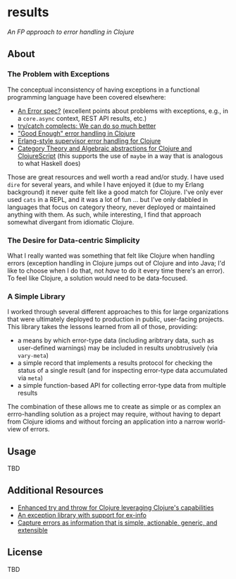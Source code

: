 # results

*An FP approach to error handling in Clojure*

## About

### The Problem with Exceptions

The conceptual inconsistency of having exceptions in a functional programming language have been
covered elsewhere:
* [An Error spec?](https://groups.google.com/d/msg/clojure/ok7xgrGazFo/XRIvXJPJBQAJ) (excellent points about problems with exceptions, e.g., in a `core.async` context, REST API results, etc.)
* [try/catch complects: We can do so much better](http://michaeldrogalis.tumblr.com/post/40181639419/trycatch-complects-we-can-do-so-much-better)
* ["Good Enough" error handling in Clojure](https://adambard.com/blog/acceptable-error-handling-in-clojure/)
* [Erlang-style supervisor error handling for Clojure](https://github.com/MichaelDrogalis/dire)
* [Category Theory and Algebraic abstractions for Clojure and ClojureScript](https://github.com/funcool/cats) (this supports the use of `maybe` in a way that is analogous to what Haskell does)

Those are great resources and well worth a read and/or study. I have used `dire` for several years, and while I have enjoyed it (due to my Erlang background) it never quite felt like a good match for Clojure. I've only ever used `cats` in a REPL, and it was a lot of fun ... but I've only dabbled in languages that focus on category theory, never deployed or maintained anything with them. As such, while interesting, I find that approach somewhat divergant from idiomatic Clojure.

### The Desire for Data-centric Simplicity

What I really wanted was something that felt like Clojure when handling errors (exception handling in Clojure jumps out of Clojure and into Java; I'd like to choose when I do that, not _have_ to do it every time there's an error). To feel like Clojure, a solution would need to be data-focused. 

### A Simple Library

I worked through several different approaches to this for large organizations that were ultimately deployed to production in public, user-facing projects. This library takes the lessons learned from all of those, providing:
* a means by which error-type data (including aribtrary data, such as user-defined warnings) may be included in results unobtrusively (via `vary-meta`)
* a simple record that implements a results protocol for checking the status of a single result (and for inspecting error-type data accumulated via `meta`)
* a simple function-based API for collecting error-type data from multiple results

The combination of these allows me to create as simple or as complex an errro-handling solution as a project may require, without having to depart from Clojure idioms and without forcing an application into a narrow world-view of errors.

## Usage

TBD

## Additional Resources

* [Enhanced try and throw for Clojure leveraging Clojure's capabilities](https://github.com/scgilardi/slingshot)
* [An exception library with support for ex-info](https://github.com/mpenet/ex)
* [Capture errors as information that is simple, actionable, generic, and extensible](https://github.com/cognitect-labs/anomalies)

## License

TBD
